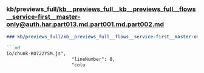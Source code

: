 ### kb/previews_full/kb__previews_full__kb__previews_full__flows__service-first__master-only@auth.har.part013.md.part001.md.part002.md

```md
### kb/previews_full/kb__previews_full__flows__service-first__master-only@auth.har.part013.md.part001.md (part 002)

```md
io/chunk-KO722YSM.js",
                        "lineNumber": 0,
                        "colu
```

```

```
